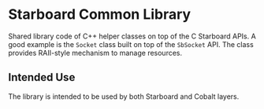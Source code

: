 # Starboard Common Library
Shared library code of C++ helper classes on top of the C Starboard APIs.
A good example is the `Socket` class built on top of the `SbSocket` API. The
class provides RAII-style mechanism to manage resources.

## Intended Use
The library is intended to be used by both Starboard and Cobalt layers.
